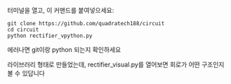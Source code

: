 터미널을 열고, 이 커맨드를 붙여넣으세요:
```
git clone https://github.com/quadratech188/circuit
cd circuit
python rectifier_vpython.py
```

에러나면 git이랑 python 되는지 확인하세요

라이브러리 형태로 만들었는데, rectifier_visual.py를 열어보면 회로가 어떤 구조인지 볼 수 있답니다
